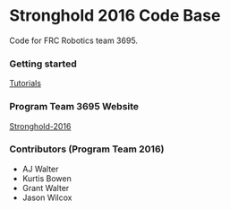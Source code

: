 # Stronghold 2016 Code Base
Code for FRC Robotics team 3695.

### Getting started
[Tutorials](/tutorial/)

### Program Team 3695 Website
[Stronghold-2016](http://redinquisitive.github.io/Stronghold-2016/)

### Contributors (Program Team 2016)
- AJ Walter
- Kurtis Bowen
- Grant Walter
- Jason Wilcox